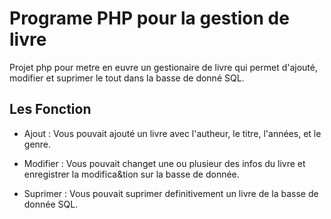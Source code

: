 # Programe PHP pour la gestion de livre 

Projet php pour metre en euvre un gestionaire de livre qui permet d'ajouté, modifier et suprimer le tout dans la basse de donné SQL.

## Les Fonction

* Ajout : Vous pouvait ajouté un livre avec l'autheur, le titre, l'années, et le genre.

* Modifier : Vous pouvait changet  une ou plusieur des infos du livre et enregistrer la modifica&tion sur la basse de donnée.

* Suprimer : Vous pouvait suprimer definitivement un livre de la basse de donnée SQL.